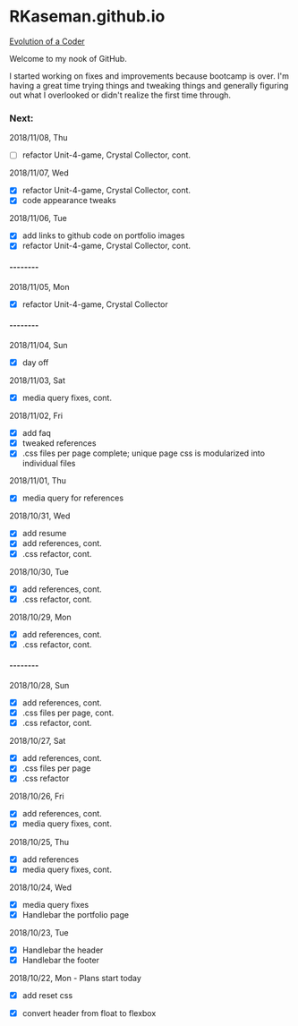 # RKaseman.github.io

[Evolution of a Coder](https://rkaseman.github.io/)

Welcome to my nook of GitHub.

I started working on fixes and improvements because bootcamp is over. I'm having a great time trying things and tweaking things and generally figuring out what I overlooked or didn't realize the first time through.

### **Next:**

2018/11/08, Thu
- [ ] refactor Unit-4-game, Crystal Collector, cont.

2018/11/07, Wed
- [x] refactor Unit-4-game, Crystal Collector, cont.
- [x] code appearance tweaks

2018/11/06, Tue
- [x] add links to github code on portfolio images
- [x] refactor Unit-4-game, Crystal Collector, cont.

#### **--------**

2018/11/05, Mon
- [x] refactor Unit-4-game, Crystal Collector

#### --------

2018/11/04, Sun
- [x] day off

2018/11/03, Sat
- [x] media query fixes, cont.

2018/11/02, Fri
- [x] add faq
- [x] tweaked references
- [x] .css files per page complete; unique page css is modularized into individual files

2018/11/01, Thu
- [x] media query for references

2018/10/31, Wed
- [x] add resume
- [x] add references, cont.
- [x] .css refactor, cont.

2018/10/30, Tue
- [x] add references, cont.
- [x] .css refactor, cont.

2018/10/29, Mon
- [x] add references, cont.
- [x] .css refactor, cont.

#### --------

2018/10/28, Sun
- [x] add references, cont.
- [x] .css files per page, cont.
- [x] .css refactor, cont.

2018/10/27, Sat
- [x] add references, cont.
- [x] .css files per page
- [x] .css refactor

2018/10/26, Fri
- [x] add references, cont.
- [x] media query fixes, cont.

2018/10/25, Thu
- [x] add references
- [x] media query fixes, cont.

2018/10/24, Wed
- [x] media query fixes
- [x] Handlebar the portfolio page

2018/10/23, Tue
- [x] Handlebar the header
- [x] Handlebar the footer

2018/10/22, Mon - Plans start today
- [x] add reset css
- [x] convert header from float to flexbox

